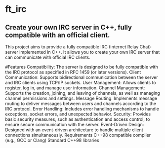 # ft_irc
Create your own IRC server in C++, fully compatible with an official client.
---------------------------------------------------------
This project aims to provide a fully compatible IRC (Internet Relay Chat) server implemented in C++. It allows you to create your own IRC server that can communicate with official IRC clients.

#Features
Compatibility: The server is designed to be fully compatible with the IRC protocol as specified in RFC 1459 (or later versions).
Client Communication: Supports bidirectional communication between the server and IRC clients using TCP/IP sockets.
User Management: Allows clients to register, log in, and manage user information.
Channel Management: Supports the creation, joining, and leaving of channels, as well as managing channel permissions and settings.
Message Routing: Implements message routing to deliver messages between users and channels according to the IRC protocol.
Error Handling: Includes error handling mechanisms to handle exceptions, socket errors, and unexpected behavior.
Security: Provides basic security measures, such as authentication and access control, to ensure secure communication with the server.
Event-Driven Design: Designed with an event-driven architecture to handle multiple client connections simultaneously.
Requirements
C++98 compatible compiler (e.g., GCC or Clang)
Standard C++98 libraries
